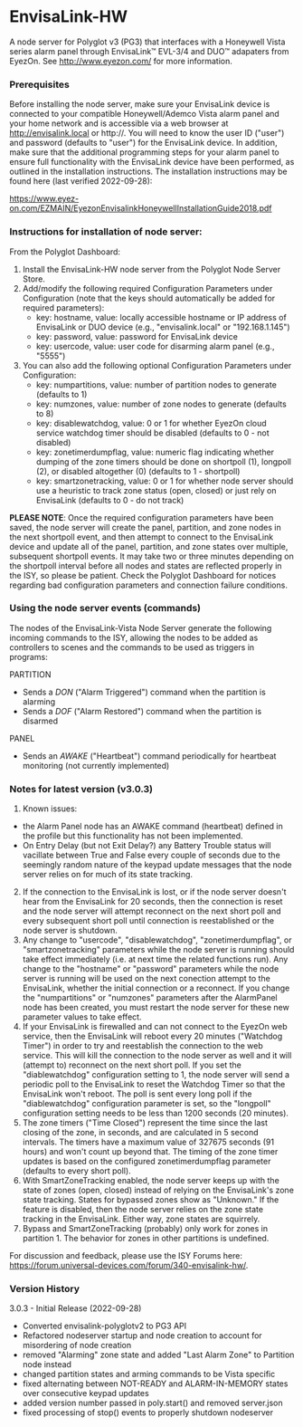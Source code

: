 # EnvisaLink-HW
A node server for Polyglot v3 (PG3) that interfaces with a Honeywell Vista series alarm panel through EnvisaLink™ EVL-3/4 and DUO™ adapaters from EyezOn. See http://www.eyezon.com/ for more information.

### Prerequisites
Before installing the node server, make sure your EnvisaLink device is connected to your compatible Honeywell/Ademco Vista alarm panel and your home network and is accessible via a web browser at http://envisalink.local or http://<device IP>. You will need to know the user ID ("user") and password (defaults to "user") for the EnvisaLink device. In addition, make sure that the additional programming steps for your alarm panel to ensure full functionality with the EnvisaLink device have been performed, as outlined in the installation instructions. The installation instructions may be found here (last verified 2022-09-28):

https://www.eyez-on.com/EZMAIN/EyezonEnvisalinkHoneywellInstallationGuide2018.pdf

### Instructions for installation of node server:
From the Polyglot Dashboard:
1. Install the EnvisaLink-HW node server from the Polyglot Node Server Store.
2. Add/modify the following required Configuration Parameters under Configuration (note that the keys should automatically be added for required parameters):
    - key: hostname, value: locally accessible hostname or IP address of EnvisaLink or DUO device (e.g., "envisalink.local" or "192.168.1.145")
    - key: password, value: password for EnvisaLink device
    - key: usercode, value: user code for disarming alarm panel (e.g., "5555")
3. You can also add the following optional Configuration Parameters under Configuration:
    - key: numpartitions, value: number of partition nodes to generate (defaults to 1)
    - key: numzones, value: number of zone nodes to generate (defaults to 8)
    - key: disablewatchdog, value: 0 or 1 for whether EyezOn cloud service watchdog timer should be disabled (defaults to 0 - not disabled)
    - key: zonetimerdumpflag, value: numeric flag indicating whether dumping of the zone timers should be done on shortpoll (1), longpoll (2), or disabled altogether (0) (defaults to 1 - shortpoll)
    - key: smartzonetracking, value: 0 or 1 for whether node server should use a heuristic to track zone status (open, closed) or just rely on EnvisaLink (defaults to 0 - do not track)

**PLEASE NOTE**: Once the required configuration parameters have been saved, the node server will create the panel, partition, and zone nodes in the next shortpoll event, and then attempt to connect to the EnvisaLink device and update all of the panel, partition, and zone states over multiple, subsequent shortpoll events. It may take two or three minutes depending on the shortpoll interval before all nodes and states are reflected properly in the ISY, so please be patient. Check the Polyglot Dashboard for notices regarding bad configuration parameters and connection failure conditions.

### Using the node server events (commands)
The nodes of the EnvisaLink-Vista Node Server generate the following incoming commands to the ISY, allowing the nodes to be added as controllers to scenes and the commands to be used as triggers in programs:

PARTITION
- Sends a *DON* ("Alarm Triggered") command when the partition is alarming
- Sends a *DOF* ("Alarm Restored") command when the partition is disarmed

PANEL
- Sends an *AWAKE* ("Heartbeat") command periodically for heartbeat monitoring (not currently implemented)

### Notes for latest version (v3.0.3)

1. Known issues:
 - the Alarm Panel node has an AWAKE command (heartbeat) defined in the profile but this functionality has not been implemented.
 - On Entry Delay (but not Exit Delay?) any Battery Trouble status will vacillate between True and False every couple of seconds due to the seemingly random nature of the keypad update messages that the node server relies on for much of its state tracking.
2. If the connection to the EnvisaLink is lost, or if the node server doesn't hear from the EnvisaLink for 20 seconds, then the connection is reset and the node server will attempt reconnect on the next short poll and every subsequent short poll until connection is reestablished or the node server is shutdown.
3. Any change to "usercode", "disablewatchdog", "zonetimerdumpflag", or "smartzonetracking" parameters while the node server is running should take effect immediately (i.e. at next time the related functions run). Any change to the "hostname" or "password" parameters while the node server is running will be used on the next conection attempt to the EnvisaLink, whether the initial connection or a reconnect. If you change the "numpartitions" or "numzones" parameters after the AlarmPanel node has been created, you must restart the node server for these new parameter values to take effect.
4. If your EnvisaLink is firewalled and can not connect to the EyezOn web service, then the EnvisaLink will reboot every 20 minutes ("Watchdog Timer") in order to try and reestablish the connection to the web service. This will kill the connection to the node server as well and it will (attempt to) reconnect on the next short poll. If you set the "diablewatchdog" configuration setting to 1, the node server will send a periodic poll to the EnvisaLink to reset the Watchdog Timer so that the EnvisaLink won't reboot. The poll is sent every long poll if the "diablewatchdog" configuration parameter is set, so the "longpoll" configuration setting needs to be less than 1200 seconds (20 minutes).
5. The zone timers ("Time Closed") represent the time since the last closing of the zone, in seconds, and are calculated in 5 second intervals. The timers have a maximum value of 327675 seconds (91 hours) and won't count up beyond that. The timing of the zone timer updates is based on the configured zonetimerdumpflag parameter (defaults to every short poll).  
6. With SmartZoneTracking enabled, the node server keeps up with the state of zones (open, closed) instead of relying on the EnvisaLink's zone state tracking. States for bypassed zones show as "Unknown." If the feature is disabled, then the node server relies on the zone state tracking in the EnvisaLink. Either way, zone states are squirrely.
7. Bypass and SmartZoneTracking (probably) only work for zones in partition 1. The behavior for zones in other partitions is undefined.

For discussion and feedback, please use the ISY Forums here: https://forum.universal-devices.com/forum/340-envisalink-hw/.

### Version History
3.0.3 - Initial Release (2022-09-28)
- Converted envisalink-polyglotv2 to PG3 API
- Refactored nodeserver startup and node creation to account for misordering of node creation
- removed "Alarming" zone state and added "Last Alarm Zone" to Partition node instead
- changed partition states and arming commands to be Vista specific
- fixed alternating between NOT-READY and ALARM-IN-MEMORY states over consecutive keypad updates
- added version number passed in poly.start() and removed server.json
- fixed processing of stop() events to properly shutdown nodeserver
